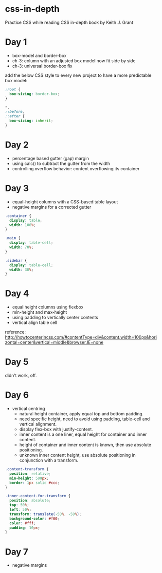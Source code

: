 # css-in-depth
Practice CSS while reading CSS in-depth book by Keith J. Grant

# Day 1 
- box-model and border-box
- ch-3: column with an adjusted box model now fit side by side
- ch-3: universal border-box fix

add the below CSS style to every new project to have a more predictable box model:

```css
:root {
  box-sizing: border-box;
}

*,
::before,
::after {
  box-sizing: inherit;
}
```

# Day 2
- percentage based gutter (gap) margin
- using calc() to subtract the gutter from the width
- controlling overflow behavior: content overflowing its container 

# Day 3
- equal-height columns with a CSS-based table layout
- negative margins for a corrected gutter

```css
.container {
  display: table;
  width: 100%;
}

.main {
  display: table-cell;
  width: 70%;
}

.sidebar {
  display: table-cell;
  width: 30%;
}
```

# Day 4
- equal height columns using flexbox
- min-height and max-height
- using padding to vertically center contents
- vertical align table cell

reference: http://howtocenterincss.com/#contentType=div&content.width=100px&horizontal=center&vertical=middle&browser.IE=none

# Day 5
  didn't work, off.

# Day 6
  - vertical centring
    - natural height container, apply equal top and bottom padding.
    - need specific height, need to avoid using padding, table-cell and vertical alignment.
    - display flex-box with justify-content.
    - inner content is a one liner, equal height for container and inner content.
    - height of container and inner content is known, then use absolute positioning.
    - unknown inner content height, use absolute positioning in conjunction with a transform.

```css
.content-transform {
  position: relative;
  min-height: 500px;
  border: 1px solid #ccc;
}

.inner-content-for-transform {
  position: absolute;
  top: 50%;
  left: 50%;
  transform: translate(-50%, -50%);
  background-color: #f00;
  color: #fff;
  padding: 10px;
}
```
# Day 7
  - negative margins